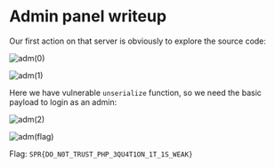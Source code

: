 # Admin panel writeup

Our first action on that server is obviously to explore the source code:

![adm(0)](https://user-images.githubusercontent.com/57829161/78890968-44a76100-7a6f-11ea-8188-384f21dfc689.png)

![adm(1)](https://user-images.githubusercontent.com/57829161/78890982-48d37e80-7a6f-11ea-8b72-1f7a92057a4c.png)

Here we have vulnerable ```unserialize``` function, so we need the basic payload to login as an admin:

![adm(2)](https://user-images.githubusercontent.com/57829161/78890990-4b35d880-7a6f-11ea-99ad-213676e77939.png)

![adm(flag)](https://user-images.githubusercontent.com/57829161/78890996-4cff9c00-7a6f-11ea-9cb2-55e0fa895f14.png)

Flag: `SPR{DO_N0T_TRUST_PHP_3QU4T1ON_1T_1S_WEAK}`
